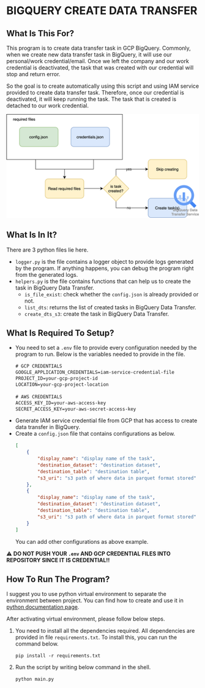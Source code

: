 # BIGQUERY CREATE DATA TRANSFER
## What Is This For?
This program is to create data transfer task in GCP BigQuery. Commonly, when we create new data transfer task in BigQuery, it will use our personal/work credential/email. Once we left the company and our work credential is deactivated, the task that was created with our credential will stop and return error.

So the goal is to create automatically using this script and using IAM service provided to create data transfer task. Therefore, once our credential is deactivated, it will keep running the task. The task that is created is detached to our work credential.

![How it works](create_data_transfer.png)

## What Is In It?
There are 3 python files lie here.
- `logger.py` is the file contains a logger object to provide logs generated by the program. If anything happens, you can debug the program right from the generated logs.
- `helpers.py` is the file contains functions that can help us to create the task in BigQuery Data Transfer.
    - `is_file_exist`: check whether the `config.json` is already provided or not.
    - `list_dts`: returns the list of created tasks in BigQuery Data Transfer.
    - `create_dts_s3`: create the task in BigQuery Data Transfer.

## What Is Required To Setup?
- You need to set a `.env` file to provide every configuration needed by the program to run. Below is the variables needed to provide in the file.
    ```
    # GCP CREDENTIALS
    GOOGLE_APPLICATION_CREDENTIALS=iam-service-credential-file
    PROJECT_ID=your-gcp-project-id
    LOCATION=your-gcp-project-location

    # AWS CREDENTIALS
    ACCESS_KEY_ID=your-aws-access-key
    SECRET_ACCESS_KEY=your-aws-secret-access-key
    ```
- Generate IAM service credential file from GCP that has access to create data transfer in BigQuery.
- Create a `config.json` file that contains configurations as below.
    ```json
    [
        {
            "display_name": "display name of the task",
            "destination_dataset": "destination dataset",
            "destination_table": "destination table",
            "s3_uri": "s3 path of where data in parquet format stored"
        },
        {
            "display_name": "display name of the task",
            "destination_dataset": "destination dataset",
            "destination_table": "destination table",
            "s3_uri": "s3 path of where data in parquet format stored"
        }
    ]
    ```
    You can add other configurations as above example.

⚠️ **DO NOT PUSH YOUR `.env` AND GCP CREDENTIAL FILES INTO REPOSITORY SINCE IT IS CREDENTIAL!!**

## How To Run The Program?
I suggest you to use python virtual environment to separate the environment between project. You can find how to create and use it in [python documentation page](https://www.notion.so/Create-python-function-in-AWS-lambda-07d1fc4d1ab8497696c24cf927576ae3).

After activating virtual environment, please follow below steps.
1. You need to install all the dependencies required. All dependencies are provided in file `requirements.txt`. To install this, you can run the command below.
    ```
    pip install -r requirements.txt
    ```
2. Run the script by writing below command in the shell.
    ```
    python main.py
    ```